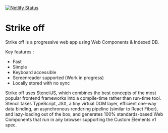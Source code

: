 [![Netlify Status](https://api.netlify.com/api/v1/badges/84a9cbe6-0868-44b7-a621-9b85c86731cc/deploy-status)](https://app.netlify.com/sites/strike-off/deploys)

# Strike off

Strike off is a progressive web app using Web Components & Indexed DB.

Key features :

- Fast
- Simple
- Keyboard accessible
- Screenreader supported (Work in progress)
- Locally stored with no sync

Strike off uses StencilJS, which combines the best concepts of the most popular frontend frameworks into a compile-time rather than run-time tool.
Stencil takes TypeScript, JSX, a tiny virtual DOM layer, efficient one-way data binding, an asynchronous rendering pipeline (similar to React Fiber), and lazy-loading out of the box, and generates 100% standards-based Web Components that run in any browser supporting the Custom Elements v1 spec.

